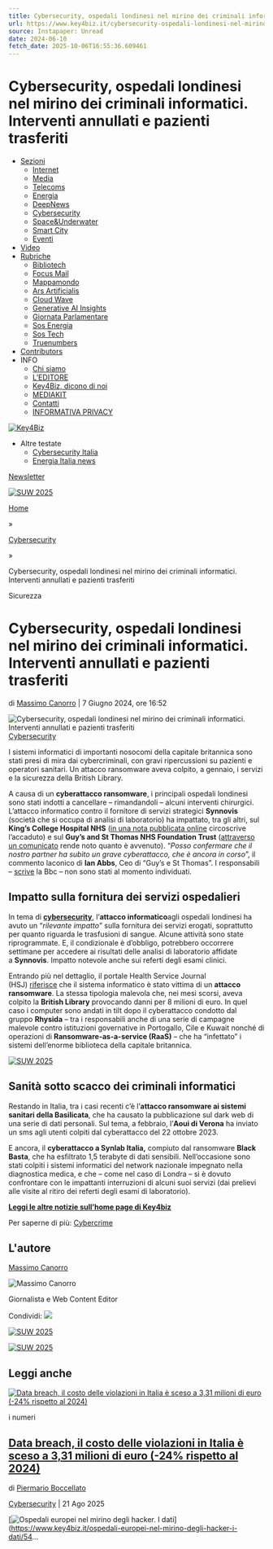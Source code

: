```yaml
---
title: Cybersecurity, ospedali londinesi nel mirino dei criminali informatici. Interventi annullati e pazienti trasferiti
url: https://www.key4biz.it/cybersecurity-ospedali-londinesi-nel-mirino-dei-criminali-informatici-interventi-annullati-e-pazienti-trasferiti/493224/
source: Instapaper: Unread
date: 2024-06-10
fetch_date: 2025-10-06T16:55:36.609461
---
```


# Cybersecurity, ospedali londinesi nel mirino dei criminali informatici. Interventi annullati e pazienti trasferiti

* [Sezioni](/sezioni/)
  + [Internet](https://www.key4biz.it/category/internet/)
  + [Media](https://www.key4biz.it/category/media/)
  + [Telecoms](https://www.key4biz.it/category/telecoms/)
  + [Energia](https://www.key4biz.it/category/energia/)
  + [DeepNews](https://www.key4biz.it/category/deepnews/ "hotspot")
  + [Cybersecurity](https://www.key4biz.it/category/cybersecurity/)
  + [Space&Underwater](https://www.key4biz.it/category/spaceunderwater/ "spaceunderwater")
  + [Smart City](https://www.key4biz.it/category/smart-city/)
  + [Eventi](https://www.key4biz.it/category/eventi/)
* [Video](https://www.key4biz.it/category/video/)
* [Rubriche](/rubriche/)
  + [Bibliotech](https://www.key4biz.it/category/bibliotech/)
  + [Focus Mail](https://www.key4biz.it/category/focus-mail/)
  + [Mappamondo](https://www.key4biz.it/category/mappamondo/)
  + [Ars Artificialis](https://www.key4biz.it/category/internet/ars-artificialis/)
  + [Cloud Wave](https://www.key4biz.it/category/internet/cloud-wave/)
  + [Generative AI Insights](https://www.key4biz.it/category/internet/generative-ai-insights/)
  + [Giornata Parlamentare](https://www.key4biz.it/category/contributors/giornata-parlamentare/)
  + [Sos Energia](https://www.key4biz.it/category/energia/sos-energia/)
  + [Sos Tech](https://www.key4biz.it/category/telecoms/sos-tech/)
  + [Truenumbers](https://www.key4biz.it/category/internet/truenumbers/)
* [Contributors](https://www.key4biz.it/category/contributors/)
* INFO
  + [Chi siamo](https://www.key4biz.it/chi-siamo/)
  + [L’EDITORE](https://www.supercom.it/)
  + [Key4Biz, dicono di noi](https://www.key4biz.it/dicono-di-noi/)
  + [MEDIAKIT](https://www.key4biz.it/wp-content/uploads/2025/04/KEY4BIZ-mediakit_2025_web.pdf)
  + [Contatti](https://www.key4biz.it/contatti/)
  + [INFORMATIVA PRIVACY](https://www.key4biz.it/privacy/)

[![Key4Biz](https://www.key4biz.it/wp-content/themes/key4biz2019/img/key4biz-logo.png?v=1.2)](https://www.key4biz.it/)

* Altre testate
  + [Cybersecurity Italia](https://www.cybersecitalia.it/)
  + [Energia Italia news](https://energiaitalia.news/)

[Newsletter](/category/dailyletter/ "iscriviti alla newsletter")

[![SUW 2025](https://www.key4biz.it/wp-content/uploads/2025/07/ban-suw2025-728x90-1.png)](https://www.spaceandunderwater.events/ "SUW 2025")

[Home](https://www.key4biz.it/)

»

[Cybersecurity](https://www.key4biz.it/category/cybersecurity/)

»

Cybersecurity, ospedali londinesi nel mirino dei criminali informatici. Interventi annullati e pazienti trasferiti

Sicurezza

# Cybersecurity, ospedali londinesi nel mirino dei criminali informatici. Interventi annullati e pazienti trasferiti

 di [Massimo Canorro](https://www.key4biz.it/author/massimo-canorro/)
|  7 Giugno 2024, ore 16:52

![Cybersecurity, ospedali londinesi nel mirino dei criminali informatici. Interventi annullati e pazienti trasferiti](https://www.key4biz.it/wp-content/uploads/2021/05/ransomware-480x240.jpeg)
[Cybersecurity](https://www.key4biz.it/category/cybersecurity/ "Cybersecurity")

I sistemi informatici di importanti nosocomi della capitale britannica sono stati presi di mira dai cybercriminali, con gravi ripercussioni su pazienti e operatori sanitari. Un attacco ransomware aveva colpito, a gennaio, i servizi e la sicurezza della British Library.

A causa di un **cyberattacco ransomware**, i principali ospedali londinesi sono stati indotti a cancellare – rimandandoli – alcuni interventi chirurgici. L’attacco informatico contro il fornitore di servizi strategici **Synnovis** (società che si occupa di analisi di laboratorio) ha impattato, tra gli altri, sul **King’s College Hospital NHS** ([in una nota pubblicata online](https://www.kch.nhs.uk/news/disruption-to-pathology-services/) circoscrive l’accaduto) e sul **Guy’s and St Thomas NHS Foundation Trust** ([attraverso un comunicato](https://www.guysandstthomas.nhs.uk/news/disruption-our-pathology-services) rende noto quanto è avvenuto). “*Posso confermare che il nostro partner ha subìto un grave cyberattacco, che è ancora in corso*”, il commento laconico di **Ian Abbs**, Ceo di “Guy’s e St Thomas”. I responsabili – [scrive](https://www.bbc.com/news/articles/c288n8rkpvno) la Bbc – non sono stati al momento individuati.

## Impatto sulla fornitura dei servizi ospedalieri

In tema di **[cybersecurity](https://www.key4biz.it/category/cybersecurity/)**, l’**attacco informatico**agli ospedali londinesi ha avuto un “*rilevante impatto*” sulla fornitura dei servizi erogati, soprattutto per quanto riguarda le trasfusioni di sangue. Alcune attività sono state riprogrammate. E, il condizionale è d’obbligo, potrebbero occorrere settimane per accedere ai risultati delle analisi di laboratorio affidate a **Synnovis**. Impatto notevole anche sui referti degli esami clinici.

Entrando più nel dettaglio, il portale Health Service Journal (HSJ) [riferisce](https://www.hsj.co.uk/quality-and-performance/weeks-of-disruption-expected-from-cyber-attack/7037260.article) che il sistema informatico è stato vittima di un **attacco ransomware**. La stessa tipologia malevola che, nei mesi scorsi, aveva colpito la **British Library** provocando danni per 8 milioni di euro. In quel caso i computer sono andati in tilt dopo il cyberattacco condotto dal gruppo **Rhysida** – tra i responsabili anche di una serie di campagne malevole contro istituzioni governative in Portogallo, Cile e Kuwait nonché di operazioni di **Ransomware-as-a-service (RaaS)** – che ha “infettato” i sistemi dell’enorme biblioteca della capitale britannica.

[![SUW 2025](https://www.key4biz.it/wp-content/uploads/2025/06/ban-suw2025-300x250-1.jpg)](https://www.spaceandunderwater.events/ "RFW 2025")

## Sanità sotto scacco dei criminali informatici

Restando in Italia, tra i casi recenti c’è l’**attacco ransomware ai sistemi sanitari della Basilicata**, che ha causato la pubblicazione sul dark web di una serie di dati personali. Sul tema, a febbraio, l’**Aoui di Verona** ha inviato un sms agli utenti colpiti dal cyberattacco del 22 ottobre 2023.

E ancora, il **cyberattacco a Synlab Italia,** compiuto dal ransomware **Black Basta**, che ha esfiltrato 1,5 terabyte di dati sensibili. Nell’occasione sono stati colpiti i sistemi informatici del network nazionale impegnato nella diagnostica medica, e che – come nel caso di Londra – si è dovuto confrontare con le impattanti interruzioni di alcuni suoi servizi (dai prelievi alle visite al ritiro dei referti degli esami di laboratorio).

**[Leggi le altre notizie sull’home page di Key4biz](https://www.key4biz.it)**

Per saperne di più:
[Cybercrime](https://www.key4biz.it/tag-2/cybercrime/)

## L'autore

[Massimo Canorro](https://www.key4biz.it/author/massimo-canorro/)

![Massimo Canorro](https://www.key4biz.it/wp-content/uploads/2024/01/Massimo-Canorro.jpg)

Giornalista e Web Content Editor

Condividi:
[![](https://cdn.flipboard.com/badges/flipboard_srsw.png)](https://flipboard.com)

[![SUW 2025](https://www.key4biz.it/wp-content/uploads/2025/06/ban-suw2025-300x250-1.jpg)](https://www.spaceandunderwater.events/ "SUW 2025")

[![SUW 2025](https://www.key4biz.it/wp-content/uploads/2025/07/ban-suw2025-728x90-1.png)](https://www.spaceandunderwater.events/ "SUW 2025")

## Leggi anche

[![Data breach, il costo delle violazioni in Italia è sceso a 3,31 milioni di euro (-24% rispetto al 2024)](https://www.key4biz.it/wp-content/themes/key4biz2019/img/img-preloader-480x240.gif)](https://www.key4biz.it/__trashed-3/542232/)

i numeri

## [Data breach, il costo delle violazioni in Italia è sceso a 3,31 milioni di euro (-24% rispetto al 2024)](https://www.key4biz.it/__trashed-3/542232/)

di [Piermario Boccellato](https://www.key4biz.it/author/pieroboccellato/)

[Cybersecurity](https://www.key4biz.it/category/cybersecurity/) | 21 Ago 2025

[![Ospedali europei nel mirino degli hacker. I dati](https://www.key4biz.it/wp-content/themes/key4biz2019/img/img-preloader-480x240.gif)](https://www.key4biz.it/ospedali-europei-nel-mirino-degli-hacker-i-dati/54...